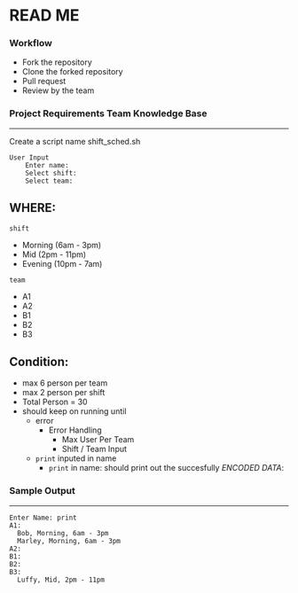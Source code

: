 # READ ME

### Workflow

- Fork the repository 
- Clone the forked repository
- Pull request
- Review by the team

### Project Requirements Team Knowledge Base
---

Create a script name shift_sched.sh

```
User Input
    Enter name:
    Select shift:
    Select team:
```
WHERE:
---

`shift` 

- Morning (6am - 3pm)
- Mid     (2pm - 11pm)
- Evening (10pm - 7am)

`team`

- A1
- A2
- B1
- B2
- B3

Condition: 
--- 

- max 6 person per team
- max 2 person per shift
- Total Person = 30
- should keep on running until 
    - error  
        - Error Handling
            - Max User Per Team
            - Shift / Team Input
    - `print` inputed in name
        - `print` in name: should print out the succesfully *ENCODED DATA*:

### Sample Output
---
```
Enter Name: print
A1:
  Bob, Morning, 6am - 3pm
  Marley, Morning, 6am - 3pm
A2:
B1:
B2:
B3: 
  Luffy, Mid, 2pm - 11pm